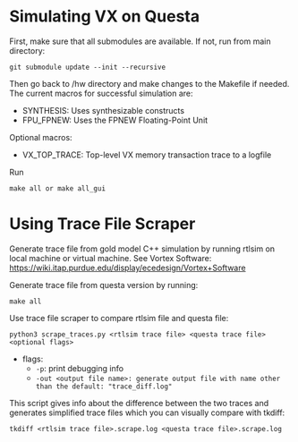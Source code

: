 
# Simulating VX on Questa

First, make sure that all submodules are available. If not, run from main directory: 
```
git submodule update --init --recursive

```

Then go back to /hw directory and make changes to the Makefile if needed. The current macros for successful simulation are:  

* SYNTHESIS: Uses synthesizable constructs 
* FPU_FPNEW: Uses the FPNEW Floating-Point Unit

Optional macros: 

* VX_TOP_TRACE: Top-level VX memory transaction trace to a logfile


Run
```
make all or make all_gui

```
  
  
# Using Trace File Scraper

Generate trace file from gold model C++ simulation by running rtlsim on local machine or virtual machine. See Vortex Software:  
https://wiki.itap.purdue.edu/display/ecedesign/Vortex+Software

Generate trace file from questa version by running:
```
make all
```

Use trace file scraper to compare rtlsim file and questa file:
```
python3 scrape_traces.py <rtlsim trace file> <questa trace file> <optional flags>
```
- flags:  
  - ``-p``: print debugging info
  - ``-out <output file name>: generate output file with name other than the default: "trace_diff.log"``  

This script gives info about the difference between the two traces and generates simplified trace files which you can visually compare with tkdiff:
```
tkdiff <rtlsim trace file>.scrape.log <questa trace file>.scrape.log
```
